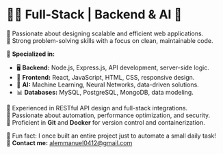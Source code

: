 # 👨‍🎓 Full-Stack | Backend & AI 🚀  

🔹 Passionate about designing scalable and efficient web applications.  
🔹 Strong problem-solving skills with a focus on clean, maintainable code.  

🎯 **Specialized in:**  
   - 🖥️ **Backend:** Node.js, Express.js, API development, server-side logic.  
   - 🎨 **Frontend:** React, JavaScript, HTML, CSS, responsive design.  
   - 🤖 **AI:** Machine Learning, Neural Networks, data-driven solutions.  
   - 📊 **Databases:** MySQL, PostgreSQL, MongoDB, data modeling.  

🔹 Experienced in RESTful API design and full-stack integrations.  
🔹 Passionate about automation, performance optimization, and security.  
🔹 Proficient in **Git** and **Docker** for version control and containerization.  

🎉 Fun fact: I once built an entire project just to automate a small daily task!  
📩 **Contact me:** [alemmanuel0412@gmail.com](alemmanuel0412@gmail.com)  

